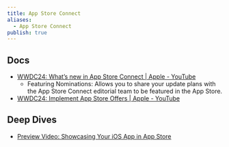 ```yaml
---
title: App Store Connect
aliases:
  - App Store Connect
publish: true
---
```

## Docs
- [WWDC24: What’s new in App Store Connect | Apple - YouTube](https://www.youtube.com/watch?v=fkeUvZ4NRhg) 
	- Featuring Nominations: Allows you to share your update plans with the App Store Connect editorial team to be featured in the App Store.
- [WWDC24: Implement App Store Offers | Apple - YouTube](https://www.youtube.com/watch?v=ds77BehP12c) 

## Deep Dives
- [Preview Video: Showcasing Your iOS App in App Store](https://appradar.com/academy/preview-video) 